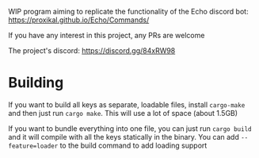 WIP program aiming to replicate the functionality of the Echo discord bot: https://proxikal.github.io/Echo/Commands/

If you have any interest in this project, any PRs are welcome

The project's discord: https://discord.gg/84xRW98

# Building
If you want to build all keys as separate, loadable files, install `cargo-make` and then just run `cargo make`. This will use a lot of space (about 1.5GB)

If you want to bundle everything into one file, you can just run `cargo build` and it will compile with all the keys statically in the binary. You can add `--feature=loader` to the build command to add loading support